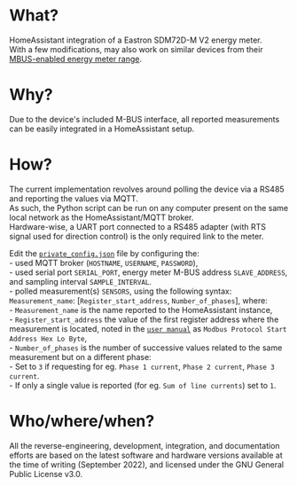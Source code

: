 # What?
HomeAssistant integration of a Eastron SDM72D-M V2 energy meter.  
With a few modifications, may also work on similar devices from their [MBUS-enabled energy meter range](http://eastrongroup.com).  
 
# Why?
Due to the device's included M-BUS interface, all reported measurements can be easily integrated in a HomeAssistant setup.

# How?
The current implementation revolves around polling the device via a RS485 and reporting the values via MQTT.  
As such, the Python script can be run on any computer present on the same local network as the HomeAssistant/MQTT broker.  
Hardware-wise, a UART port connected to a RS485 adapter (with RTS signal used for direction control) is the only required link to the meter.  

Edit the [`private_config.json`](scripts/private_config.json) file by configuring the:  
	- used MQTT broker (`HOSTNAME`, `USERNAME`, `PASSWORD`),  
	- used serial port `SERIAL_PORT`, energy meter M-BUS address `SLAVE_ADDRESS`, and sampling interval `SAMPLE_INTERVAL`.  
	- polled measurement(s) `SENSORS`, using the following syntax: `Measurement_name`: [`Register_start_address`, `Number_of_phases`], where:  
		- `Measurement_name` is the name reported to the HomeAssistant instance,  
		- `Register_start_address` the value of the first register address where the measurement is located, noted in the [`user manual`](docs/SDM72DM-V2.pdf) as `Modbus Protocol Start Address Hex Lo Byte`,  
		- `Number_of_phases` is the number of successive values related to the same measurement but on a different phase:  
		- Set to `3` if requesting for eg. `Phase 1 current`, `Phase 2 current`, `Phase 3 current`.  
		- If only a single value is reported (for eg. `Sum of line currents`) set to `1`.  

# Who/where/when?
All the reverse-engineering, development, integration, and documentation efforts are based on the latest software and hardware versions available at the time of writing (September 2022), and licensed under the GNU General Public License v3.0.
